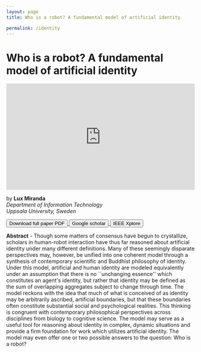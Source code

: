 ```yaml
---
layout: page
title: Who is a robot? A fundamental model of artificial identity

permalink: /identity
---
```


<link rel="stylesheet" type="text/css" href="/css/buttons.css" />

<h1>Who is a robot? A fundamental model of artificial identity</h1>

<iframe style="width: 100%; aspect-ratio: 16/9;" src="https://www.youtube.com/embed/lcr_ZP5ThB8?si=F7OVjUlS3JIIXkoe" title="YouTube video player" frameborder="0" allow="accelerometer; autoplay; clipboard-write; encrypted-media; gyroscope; picture-in-picture; web-share" referrerpolicy="strict-origin-when-cross-origin" allowfullscreen></iframe>


by **Lux Miranda** <br />
_Department of Information Technology_ <br />
_Uppsala University, Sweden_ <br />


<a class="nounderline" href="/publications/miranda_2024.pdf">
    <button class="btn">
        <i class="fas fa-file-alt"></i> Download full paper PDF
    </button>
</a>
<a class="nounderline" href="https://scholar.google.com/citations?view_op=view_citation&hl=en&user=4Kvx61cAAAAJ&citation_for_view=4Kvx61cAAAAJ:roLk4NBRz8UC">
    <button class="btn">
        <i class="ai ai-google-scholar ai-1x"></i> Google scholar 
    </button>
</a>
<a class="nounderline" href="https://ieeexplore.ieee.org/abstract/document/10731452?casa_token=6qJ16N3M9u4AAAAA:TcThh1-pGNO_2NudWAPQQkkWA4o0ziFEglrzpV6v6MYSd19RxouHGycLwCBp40J5UTrIU2da">
    <button class="btn">
        <i class="ai ai-ieee ai-1x"></i> IEEE Xplore
    </button>
</a>


<!--
<a class="nounderline" href="https://dl.acm.org/doi/10.1145/3610978.3640768">
    <button class="btn">
        <i class="ai ai-acmdl"></i> View on ACM Digital Library
    </button>
</a>
-->



**Abstract** - Though some matters of consensus have begun to crystallize, scholars in human-robot interaction have thus far reasoned about artificial identity under many different definitions. Many of these seemingly disparate perspectives may, however, be unified into one coherent model through a synthesis of contemporary scientific and Buddhist philosophy of identity. Under this model, artificial and human identity are modeled equivalently under an assumption that there is no ``unchanging essence'' which constitutes an agent's identity, but rather that identity may be defined as the sum of overlapping aggregates subject to change through time. The model reckons with the idea that much of what is conceived of as identity may be arbitrarily ascribed, artificial boundaries, but that these boundaries often constitute substantial social and psychological realities. This thinking is congruent with contemporary philosophical perspectives across disciplines from biology to cognitive science. The model may serve as a useful tool for reasoning about identity in complex, dynamic situations and provide a firm foundation for work which utilizes artificial identity. The model may even offer one or two possible answers to the question: Who is a robot?






